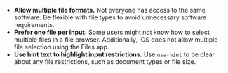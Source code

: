 - **Allow multiple file formats.** Not everyone has access to the same software. Be flexible with file types to avoid unnecessary software requirements.
- **Prefer one file per input.** Some users might not know how to select multiple files in a file browser. Additionally, iOS does not allow multiple-file selection using the Files app.
- **Use hint text to highlight input restrictions.** Use `usa-hint` to be clear about any file restrictions, such as document types or file size.